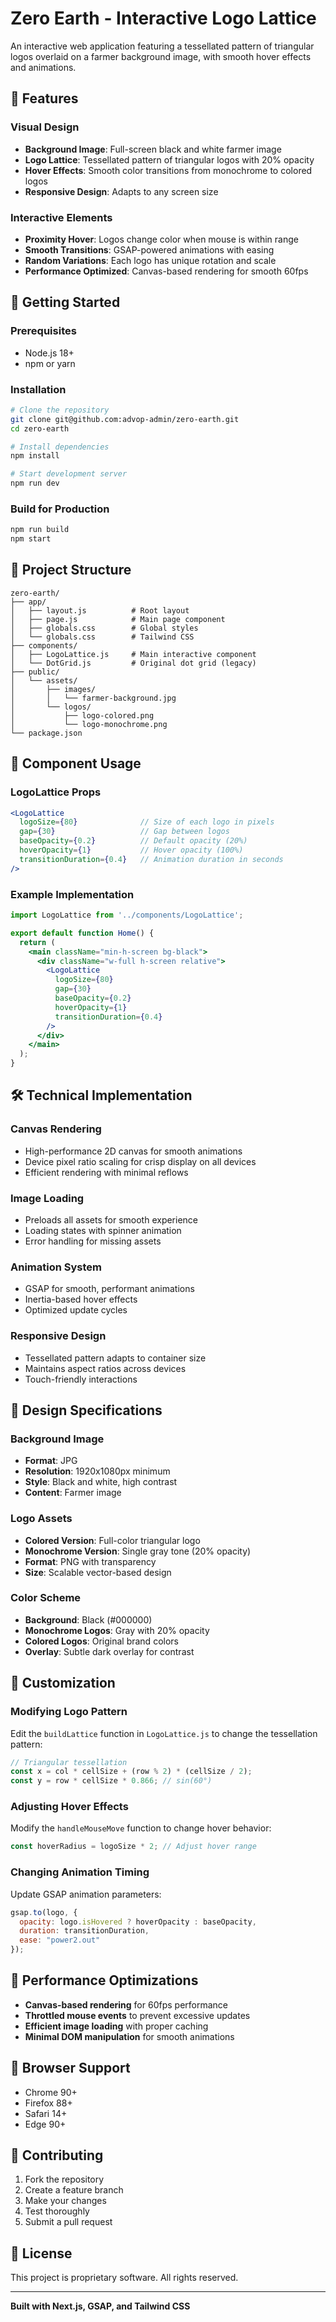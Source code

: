 # Zero Earth - Interactive Logo Lattice

An interactive web application featuring a tessellated pattern of triangular logos overlaid on a farmer background image, with smooth hover effects and animations.

## 🎯 Features

### **Visual Design**
- **Background Image**: Full-screen black and white farmer image
- **Logo Lattice**: Tessellated pattern of triangular logos with 20% opacity
- **Hover Effects**: Smooth color transitions from monochrome to colored logos
- **Responsive Design**: Adapts to any screen size

### **Interactive Elements**
- **Proximity Hover**: Logos change color when mouse is within range
- **Smooth Transitions**: GSAP-powered animations with easing
- **Random Variations**: Each logo has unique rotation and scale
- **Performance Optimized**: Canvas-based rendering for smooth 60fps

## 🚀 Getting Started

### Prerequisites
- Node.js 18+ 
- npm or yarn

### Installation
```bash
# Clone the repository
git clone git@github.com:advop-admin/zero-earth.git
cd zero-earth

# Install dependencies
npm install

# Start development server
npm run dev
```

### Build for Production
```bash
npm run build
npm start
```

## 📁 Project Structure

```
zero-earth/
├── app/
│   ├── layout.js          # Root layout
│   ├── page.js            # Main page component
│   ├── globals.css        # Global styles
│   └── globals.css        # Tailwind CSS
├── components/
│   ├── LogoLattice.js     # Main interactive component
│   └── DotGrid.js         # Original dot grid (legacy)
├── public/
│   └── assets/
│       ├── images/
│       │   └── farmer-background.jpg
│       └── logos/
│           ├── logo-colored.png
│           └── logo-monochrome.png
└── package.json
```

## 🎨 Component Usage

### LogoLattice Props

```jsx
<LogoLattice
  logoSize={80}              // Size of each logo in pixels
  gap={30}                   // Gap between logos
  baseOpacity={0.2}          // Default opacity (20%)
  hoverOpacity={1}           // Hover opacity (100%)
  transitionDuration={0.4}   // Animation duration in seconds
/>
```

### Example Implementation

```jsx
import LogoLattice from '../components/LogoLattice';

export default function Home() {
  return (
    <main className="min-h-screen bg-black">
      <div className="w-full h-screen relative">
        <LogoLattice
          logoSize={80}
          gap={30}
          baseOpacity={0.2}
          hoverOpacity={1}
          transitionDuration={0.4}
        />
      </div>
    </main>
  );
}
```

## 🛠 Technical Implementation

### **Canvas Rendering**
- High-performance 2D canvas for smooth animations
- Device pixel ratio scaling for crisp display on all devices
- Efficient rendering with minimal reflows

### **Image Loading**
- Preloads all assets for smooth experience
- Loading states with spinner animation
- Error handling for missing assets

### **Animation System**
- GSAP for smooth, performant animations
- Inertia-based hover effects
- Optimized update cycles

### **Responsive Design**
- Tessellated pattern adapts to container size
- Maintains aspect ratios across devices
- Touch-friendly interactions

## 🎯 Design Specifications

### **Background Image**
- **Format**: JPG
- **Resolution**: 1920x1080px minimum
- **Style**: Black and white, high contrast
- **Content**: Farmer image

### **Logo Assets**
- **Colored Version**: Full-color triangular logo
- **Monochrome Version**: Single gray tone (20% opacity)
- **Format**: PNG with transparency
- **Size**: Scalable vector-based design

### **Color Scheme**
- **Background**: Black (#000000)
- **Monochrome Logos**: Gray with 20% opacity
- **Colored Logos**: Original brand colors
- **Overlay**: Subtle dark overlay for contrast

## 🔧 Customization

### **Modifying Logo Pattern**
Edit the `buildLattice` function in `LogoLattice.js` to change the tessellation pattern:

```javascript
// Triangular tessellation
const x = col * cellSize + (row % 2) * (cellSize / 2);
const y = row * cellSize * 0.866; // sin(60°)
```

### **Adjusting Hover Effects**
Modify the `handleMouseMove` function to change hover behavior:

```javascript
const hoverRadius = logoSize * 2; // Adjust hover range
```

### **Changing Animation Timing**
Update GSAP animation parameters:

```javascript
gsap.to(logo, {
  opacity: logo.isHovered ? hoverOpacity : baseOpacity,
  duration: transitionDuration,
  ease: "power2.out"
});
```

## 🚀 Performance Optimizations

- **Canvas-based rendering** for 60fps performance
- **Throttled mouse events** to prevent excessive updates
- **Efficient image loading** with proper caching
- **Minimal DOM manipulation** for smooth animations

## 📱 Browser Support

- Chrome 90+
- Firefox 88+
- Safari 14+
- Edge 90+

## 🤝 Contributing

1. Fork the repository
2. Create a feature branch
3. Make your changes
4. Test thoroughly
5. Submit a pull request

## 📄 License

This project is proprietary software. All rights reserved.

---

**Built with Next.js, GSAP, and Tailwind CSS** 